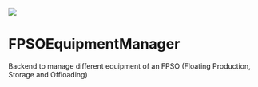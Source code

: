![](https://github.com/ThiagoKoster/FPSOEquipmentManager/workflows/Project%20Tests/badge.svg)
# FPSOEquipmentManager 

Backend to manage different equipment of an FPSO (Floating Production, Storage and Offloading)
